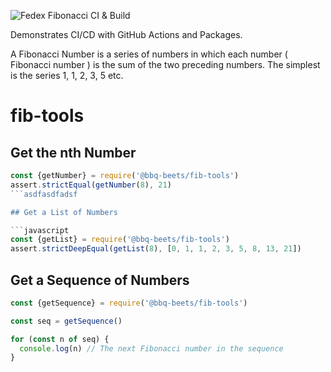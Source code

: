 ![Fedex Fibonacci CI & Build](https://github.com/octodemo/fedex-demo/workflows/Fedex%20Fibonacci%20CI%20&%20Build/badge.svg?branch=master)

Demonstrates CI/CD with GitHub Actions and Packages.

A Fibonacci Number is a series of numbers in which each number ( Fibonacci number ) is the sum of the two preceding numbers. The simplest is the series 1, 1, 2, 3, 5 etc.

# fib-tools

## Get the nth Number

```javascript
const {getNumber} = require('@bbq-beets/fib-tools')
assert.strictEqual(getNumber(8), 21)
```asdfasdfadsf

## Get a List of Numbers

```javascript
const {getList} = require('@bbq-beets/fib-tools')
assert.strictDeepEqual(getList(8), [0, 1, 1, 2, 3, 5, 8, 13, 21])
```

## Get a Sequence of Numbers

```javascript
const {getSequence} = require('@bbq-beets/fib-tools')

const seq = getSequence()

for (const n of seq) {
  console.log(n) // The next Fibonacci number in the sequence
}
```
